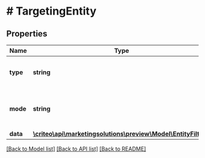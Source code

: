 # # TargetingEntity

## Properties

Name | Type | Description | Notes
------------ | ------------- | ------------- | -------------
**type** | **string** | Can be either DOMAIN or BUNDLE | [optional]
**mode** | **string** | Can be either BLOCKLIST or ALLOWLIST | [optional]
**data** | [**\criteo\api\marketingsolutions\preview\Model\EntityFilter[]**](EntityFilter.md) |  | [optional]

[[Back to Model list]](../../README.md#models) [[Back to API list]](../../README.md#endpoints) [[Back to README]](../../README.md)
